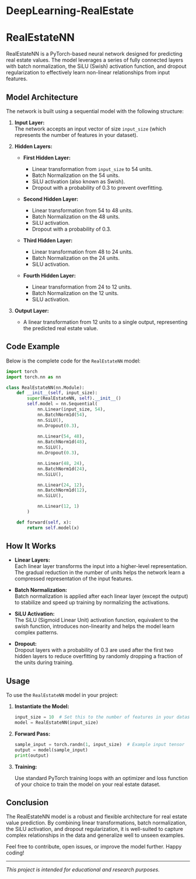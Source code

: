 # DeepLearning-RealEstate
# RealEstateNN

RealEstateNN is a PyTorch-based neural network designed for predicting real estate values. The model leverages a series of fully connected layers with batch normalization, the SiLU (Swish) activation function, and dropout regularization to effectively learn non-linear relationships from input features.

## Model Architecture

The network is built using a sequential model with the following structure:

1. **Input Layer:**  
   The network accepts an input vector of size `input_size` (which represents the number of features in your dataset).

2. **Hidden Layers:**  
   - **First Hidden Layer:**  
     - Linear transformation from `input_size` to 54 units.
     - Batch Normalization on the 54 units.
     - SiLU activation (also known as Swish).
     - Dropout with a probability of 0.3 to prevent overfitting.
     
   - **Second Hidden Layer:**  
     - Linear transformation from 54 to 48 units.
     - Batch Normalization on the 48 units.
     - SiLU activation.
     - Dropout with a probability of 0.3.
     
   - **Third Hidden Layer:**  
     - Linear transformation from 48 to 24 units.
     - Batch Normalization on the 24 units.
     - SiLU activation.
     
   - **Fourth Hidden Layer:**  
     - Linear transformation from 24 to 12 units.
     - Batch Normalization on the 12 units.
     - SiLU activation.

3. **Output Layer:**  
   - A linear transformation from 12 units to a single output, representing the predicted real estate value.

## Code Example

Below is the complete code for the `RealEstateNN` model:

```python
import torch
import torch.nn as nn

class RealEstateNN(nn.Module):
    def __init__(self, input_size):
        super(RealEstateNN, self).__init__()
        self.model = nn.Sequential(
            nn.Linear(input_size, 54),
            nn.BatchNorm1d(54),
            nn.SiLU(),
            nn.Dropout(0.3),
            
            nn.Linear(54, 48),
            nn.BatchNorm1d(48),
            nn.SiLU(),
            nn.Dropout(0.3),

            nn.Linear(48, 24),
            nn.BatchNorm1d(24),
            nn.SiLU(),

            nn.Linear(24, 12),
            nn.BatchNorm1d(12),
            nn.SiLU(),

            nn.Linear(12, 1)
        )

    def forward(self, x):
        return self.model(x)
```

## How It Works

- **Linear Layers:**  
  Each linear layer transforms the input into a higher-level representation. The gradual reduction in the number of units helps the network learn a compressed representation of the input features.

- **Batch Normalization:**  
  Batch normalization is applied after each linear layer (except the output) to stabilize and speed up training by normalizing the activations.

- **SiLU Activation:**  
  The SiLU (Sigmoid Linear Unit) activation function, equivalent to the swish function, introduces non-linearity and helps the model learn complex patterns.

- **Dropout:**  
  Dropout layers with a probability of 0.3 are used after the first two hidden layers to reduce overfitting by randomly dropping a fraction of the units during training.

## Usage

To use the `RealEstateNN` model in your project:

1. **Instantiate the Model:**

   ```python
   input_size = 10  # Set this to the number of features in your dataset
   model = RealEstateNN(input_size)
   ```

2. **Forward Pass:**

   ```python
   sample_input = torch.randn(1, input_size)  # Example input tensor
   output = model(sample_input)
   print(output)
   ```

3. **Training:**

   Use standard PyTorch training loops with an optimizer and loss function of your choice to train the model on your real estate dataset.

## Conclusion

The RealEstateNN model is a robust and flexible architecture for real estate value prediction. By combining linear transformations, batch normalization, the SiLU activation, and dropout regularization, it is well-suited to capture complex relationships in the data and generalize well to unseen examples.

Feel free to contribute, open issues, or improve the model further. Happy coding!

--- 

*This project is intended for educational and research purposes.*
